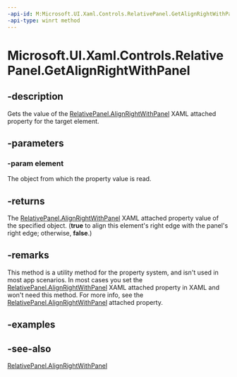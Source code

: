 ```yaml
---
-api-id: M:Microsoft.UI.Xaml.Controls.RelativePanel.GetAlignRightWithPanel(Microsoft.UI.Xaml.UIElement)
-api-type: winrt method
---
```


<!-- Method syntax
public bool GetAlignRightWithPanel(Windows.UI.Xaml.UIElement element)
-->

# Microsoft.UI.Xaml.Controls.RelativePanel.GetAlignRightWithPanel

## -description
Gets the value of the [RelativePanel.AlignRightWithPanel](/windows/winui/api/microsoft.ui.xaml.controls.relativepanel#xaml-attached-properties) XAML attached property for the target element.

## -parameters
### -param element
The object from which the property value is read.

## -returns
The [RelativePanel.AlignRightWithPanel](/windows/winui/api/microsoft.ui.xaml.controls.relativepanel#xaml-attached-properties) XAML attached property value of the specified object. (**true** to align this element's right edge with the panel's right edge; otherwise, **false**.)

## -remarks
This method is a utility method for the property system, and isn't used in most app scenarios. In most cases you set the [RelativePanel.AlignRightWithPanel](/windows/winui/api/microsoft.ui.xaml.controls.relativepanel#xaml-attached-properties) XAML attached property in XAML and won't need this method. For more info, see the [RelativePanel.AlignRightWithPanel](/windows/winui/api/microsoft.ui.xaml.controls.relativepanel#xaml-attached-properties) attached property.

## -examples

## -see-also
[RelativePanel.AlignRightWithPanel](/windows/winui/api/microsoft.ui.xaml.controls.relativepanel#xaml-attached-properties)
